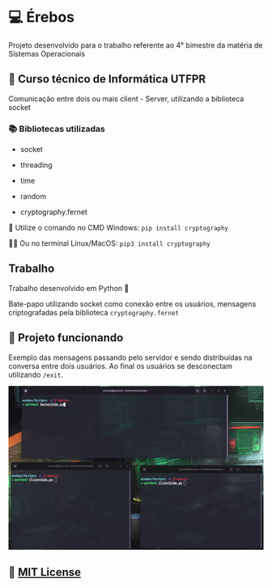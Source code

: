 # 💻 Érebos

Projeto desenvolvido para o trabalho referente ao 4° bimestre da matéria de Sistemas Operacionais

## 📐 Curso técnico de Informática UTFPR

Comunicação entre dois ou mais client - Server, utilizando a biblioteca socket

###  📚 Bibliotecas utilizadas

- socket

- threading

- time

- random

- cryptography.fernet 

 🧩 Utilize o comando no CMD Windows: `pip install cryptography`

 🐧🍎 Ou no terminal Linux/MacOS: `pip3 install cryptography`

## Trabalho

Trabalho desenvolvido em Python 🐍

Bate-papo utilizando socket como conexão entre os usuários, mensagens criptografadas pela biblioteca `cryptography.fernet`

## 👾 Projeto funcionando

Exemplo das mensagens passando pelo servidor e sendo distribuídas na conversa entre dois usuários. Ao final os usuários se desconectam utilizando `/exit`.

<img src="./.github/run.gif">

## 📄 [MIT License](/LICENSE)